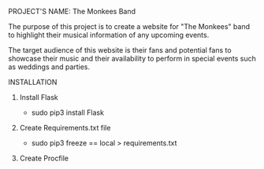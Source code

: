 PROJECT'S NAME: The Monkees Band

The purpose of this project is to create a website for "The Monkees" band to 
highlight their musical information of any upcoming events.

The target audience of this website is their fans and potential fans to showcase
their music and their availability to perform in special events such as weddings
and parties.



INSTALLATION
1. Install Flask
   - sudo pip3 install Flask

2. Create Requirements.txt file
    - sudo pip3 freeze == local > requirements.txt
    
3. Create Procfile
 